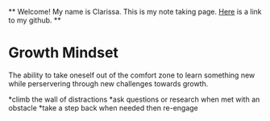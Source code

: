** Welcome! My name is Clarissa. This is my note taking page. [Here](https://github.com/yoshiontheloose) is a link to my github. **

# Growth Mindset

The ability to take oneself out of the comfort zone to learn something new while perservering through new challenges towards growth.

 *climb the wall of distractions 
 *ask questions or research when met with an obstacle
 *take a step back when needed then re-engage
